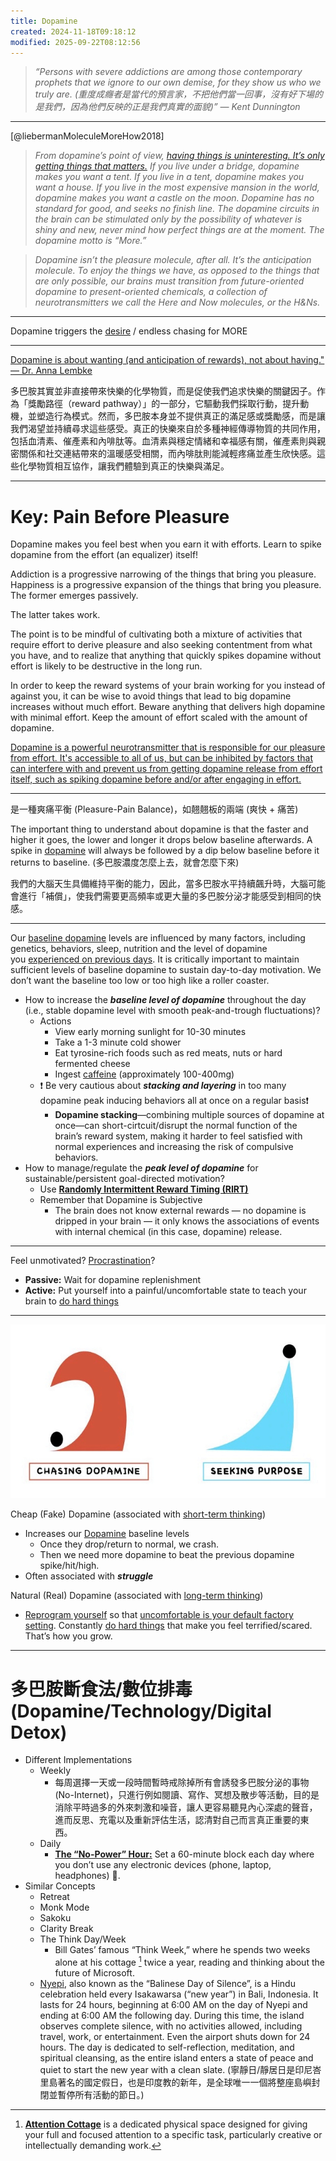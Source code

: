 ```yaml
---
title: Dopamine
created: 2024-11-18T09:18:12
modified: 2025-09-22T08:12:56
---
```


> _“Persons with severe addictions are among those contemporary prophets that we ignore to our own demise, for they show us who we truly are. (重度成癮者是當代的預言家，不把他們當一回事，沒有好下場的是我們，因為他們反映的正是我們真實的面貌)” — Kent Dunnington_

---

[@liebermanMoleculeMoreHow2018]

> _From dopamine’s point of view, [having things is uninteresting. It’s only getting things that matters.](Journey%20over%20destination.md) If you live under a bridge, dopamine makes you want a tent. If you live in a tent, dopamine makes you want a house. If you live in the most expensive mansion in the world, dopamine makes you want a castle on the moon. Dopamine has no standard for good, and seeks no finish line. The dopamine circuits in the brain can be stimulated only by the possibility of whatever is shiny and new, never mind how perfect things are at the moment. The dopamine motto is “More.”_

> _Dopamine isn’t the pleasure molecule, after all. It’s the anticipation molecule. To enjoy the things we have, as opposed to the things that are only possible, our brains must transition from future-oriented dopamine to present-oriented chemicals, a collection of neurotransmitters we call the Here and Now molecules, or the H&Ns._

---

Dopamine triggers the [desire](The%20absence%20of%20desire%20is%20true%20happiness.md) / endless chasing for MORE

---

[Dopamine is about wanting (and anticipation of rewards), not about having." — Dr. Anna Lembke](https://www.hubermanlab.com/episode/dr-anna-lembke-understanding-and-treating-addiction)

多巴胺其實並非直接帶來快樂的化學物質，而是促使我們追求快樂的關鍵因子。作為「獎勵路徑（reward pathway）」的一部分，它驅動我們採取行動，提升動機，並塑造行為模式。然而，多巴胺本身並不提供真正的滿足感或獎勵感，而是讓我們渴望並持續尋求這些感受。真正的快樂來自於多種神經傳導物質的共同作用，包括血清素、催產素和內啡肽等。血清素與穩定情緒和幸福感有關，催產素則與親密關係和社交連結帶來的溫暖感受相關，而內啡肽則能減輕疼痛並產生欣快感。這些化學物質相互協作，讓我們體驗到真正的快樂與滿足。

---

# Key: Pain Before Pleasure

Dopamine makes you feel best when you earn it with efforts. Learn to spike dopamine from the effort (an equalizer) itself!

Addiction is a progressive narrowing of the things that bring you pleasure. Happiness is a progressive expansion of the things that bring you pleasure. The former emerges passively.

The latter takes work.

The point is to be mindful of cultivating both a mixture of activities that require effort to derive pleasure and also seeking contentment from what you have, and to realize that anything that quickly spikes dopamine without effort is likely to be destructive in the long run.

In order to keep the reward systems of your brain working for you instead of against you, it can be wise to avoid things that lead to big dopamine increases without much effort. Beware anything that delivers high dopamine with minimal effort. Keep the amount of effort scaled with the amount of dopamine.

[Dopamine is a powerful neurotransmitter that is responsible for our pleasure from effort. It's accessible to all of us, but can be inhibited by factors that can interfere with and prevent us from getting dopamine release from effort itself, such as spiking dopamine before and/or after engaging in effort.](https://www.hubermanlab.com/episode/controlling-your-dopamine-for-motivation-focus-and-satisfaction)

---

是一種爽痛平衡 (Pleasure-Pain Balance)，如翹翹板的兩端 (爽快 + 痛苦)

The important thing to understand about dopamine is that the faster and higher it goes, the lower and longer it drops below baseline afterwards. A spike in [dopamine](https://click.convertkit-mail.com/5quox4vxzxu7hv6w7eei0s94g7v44tn/kkhmh6hlq9d4rmck/aHR0cHM6Ly93d3cueW91dHViZS5jb20vd2F0Y2g_dD01MDExcyZ2PUstVFcyQ2hwejRr) will always be followed by a dip below baseline before it returns to baseline. (多巴胺濃度怎麼上去，就會怎麼下來)

我們的大腦天生具備維持平衡的能力，因此，當多巴胺水平持續飆升時，大腦可能會進行「補償」，使我們需要更高頻率或更大量的多巴胺分泌才能感受到相同的快感。

---

Our [baseline dopamine](https://youtu.be/QmOF0crdyRU?t=2218) levels are influenced by many factors, including genetics, behaviors, sleep, nutrition and the level of dopamine you [experienced on previous days](https://youtu.be/QmOF0crdyRU?t=1680). It is critically important to maintain sufficient levels of baseline dopamine to sustain day-to-day motivation. We don’t want the baseline too low or too high like a roller coaster.

* How to increase the _**baseline level of dopamine**_ throughout the day (i.e., stable dopamine level with smooth peak-and-trough fluctuations)?
	* Actions
		* View early morning sunlight for 10-30 minutes
		* Take a 1-3 minute cold shower
		* Eat tyrosine-rich foods such as red meats, nuts or hard fermented cheese
		* Ingest [caffeine](caffeine.md) (approximately 100-400mg)
	* ❗️ Be very cautious about _**stacking and layering**_ in too many dopamine peak inducing behaviors all at once on a regular basis❗️
		* **Dopamine stacking**—combining multiple sources of dopamine at once—can short-cirtcuit/disrupt the normal function of the brain’s reward system, making it harder to feel satisfied with normal experiences and increasing the risk of compulsive behaviors.
* How to manage/regulate the _**peak level of dopamine**_ for sustainable/persistent goal-directed motivation?
	* Use **[Randomly Intermittent Reward Timing (RIRT)](randomly-intermittent-reward-timing.md)**
	* Remember that Dopamine is Subjective
		* The brain does not know external rewards — no dopamine is dripped in your brain — it only knows the associations of events with internal chemical (in this case, dopamine) release.

---

Feel unmotivated? [Procrastination](Procrastination.md)?

* **Passive:** Wait for dopamine replenishment
* **Active:** Put yourself into a painful/uncomfortable state to teach your brain to [do hard things](Do%20hard%20things.md)

---

![](../_attachments/fda2af8a9381a47b8f476c2d082278d8.png)

Cheap (Fake) Dopamine (associated with [short-term thinking](instant-gratification.md))

* Increases our [Dopamine](dopamine.md) baseline levels
	* Once they drop/return to normal, we crash.
	* Then we need more dopamine to beat the previous dopamine spike/hit/high.
* Often associated with _**struggle**_

Natural (Real) Dopamine (associated with [long-term thinking](Delayed%20Gratification.md))

* [Reprogram yourself](a-true-transformation-begins-with-a-mental-shift.md) so that [uncomfortable is your default factory setting](Push%20your%20limits.md). Constantly [do hard things](Do%20hard%20things.md) that make you feel terrified/scared. That’s how you grow.

---

# 多巴胺斷食法/數位排毒 (Dopamine/Technology/Digital Detox)

* Different Implementations
	* Weekly
		* 每周選擇一天或一段時間暫時戒除掉所有會誘發多巴胺分泌的事物 (No-Internet)，只進行例如閱讀、寫作、冥想及散步等活動，目的是消除平時過多的外來刺激和噪音，讓人更容易聽見內心深處的聲音，進而反思、充電以及重新評估生活，認清對自己而言真正重要的東西。
	* Daily
		* **[The “No-Power” Hour:](Boredom%20promotes%20creativity.md)** Set a 60-minute block each day where you don’t use any electronic devices (phone, laptop, headphones) 📵.
* Similar Concepts
	* Retreat
	* Monk Mode
	* Sakoku
	* Clarity Break
	* The Think Day/Week
		* Bill Gates’ famous “Think Week,” where he spends two weeks alone at his cottage [^1] twice a year, reading and thinking about the future of Microsoft.
	* [Nyepi]([https://www.google.com/search?q=Nyepi](https://www.google.com/search?q=Nyepi)), also known as the “Balinese Day of Silence”, is a Hindu celebration held every Isakawarsa (“new year”) in Bali, Indonesia. It lasts for 24 hours, beginning at 6:00 AM on the day of Nyepi and ending at 6:00 AM the following day. During this time, the island observes complete silence, with no activities allowed, including travel, work, or entertainment. Even the airport shuts down for 24 hours. The day is dedicated to self-reflection, meditation, and spiritual cleansing, as the entire island enters a state of peace and quiet to start the new year with a clean slate. (寧靜日/靜居日是印尼峇里島著名的國定假日，也是印度教的新年，是全球唯一一個將整座島嶼封閉並暫停所有活動的節日。)

[^1]: **[Attention Cottage](https://blog.ayjay.org/the-attention-cottage/)** is a dedicated physical space designed for giving your full and focused attention to a specific task, particularly creative or intellectually demanding work.
